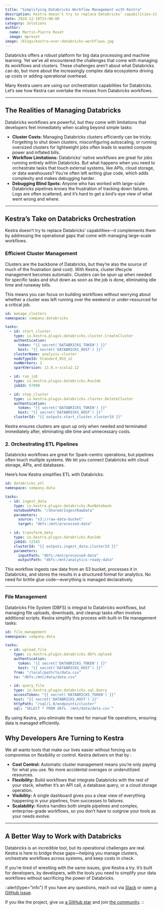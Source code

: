 ```yaml
---
title: "Simplifying Databricks Workflow Management with Kestra"
description: Kestra doesn’t try to replace Databricks’ capabilities—it complements them by addressing the operational gaps that come with managing large-scale workflows.
date: 2024-12-18T13:00:00
category: Solutions
author:
  name: Martin-Pierre Roset
  image: mproset
image: /blogs/kestra-over-databricks-workflows.jpg
---
```


Databricks offers a robust platform for big data processing and machine learning. Yet we’ve all encountered the challenges that come with managing its workflows and clusters. These challenges aren’t about what Databricks can do, but more about the increasingly complex data ecosystems driving up costs or adding operational overhead.

Many Kestra users  are using our orchestration capabilities for Databricks. Let’s see how Kestra can overtake the misses from Databricks workflows. 

---

## The Realities of Managing Databricks

Databricks workflows are powerful, but they come with limitations that developers feel immediately when scaling beyond simple tasks:

- **Cluster Costs:** Managing Databricks clusters efficiently can be tricky. Forgetting to shut down clusters, misconfiguring autoscaling, or running oversized clusters for lightweight jobs often leads to wasted compute power and inflated bills.
- **Workflow Limitations:** Databricks’ native workflows are great for jobs running entirely within Databricks. But what happens when you need to orchestrate tasks that touch external systems, like APIs, cloud storage, or data warehouses? You’re often left writing glue code, which adds complexity and makes debugging harder.
- **Debugging Blind Spots:** Anyone who has worked with large-scale Databricks pipelines knows the frustration of tracking down failures. Logs are often scattered, and it’s hard to get a bird’s-eye view of what went wrong and where.

---

## Kestra’s Take on Databricks Orchestration

Kestra doesn’t try to replace Databricks’ capabilities—it complements them by addressing the operational gaps that come with managing large-scale workflows.

### Efficient Cluster Management

Clusters are the backbone of Databricks, but they’re also the source of much of the frustration (and cost). With Kestra, cluster lifecycle management becomes automatic. Clusters can be spun up when needed for specific tasks and shut down as soon as the job is done, eliminating idle time and runaway bills.

This means you can focus on building workflows without worrying about whether a cluster was left running over the weekend or under-resourced for a critical job.

```yaml
id: manage_clusters
namespace: company.databricks

tasks:
  - id: start_cluster
    type: io.kestra.plugin.databricks.cluster.CreateCluster
    authentication:
      token: "{{ secret('DATABRICKS_TOKEN') }}"
      host: "{{ secret('DATABRICKS_HOST') }}"
    clusterName: analysis-cluster
    nodeTypeId: Standard_DS3_v2
    numWorkers: 2
    sparkVersion: 13.0.x-scala2.12

  - id: run_job
    type: io.kestra.plugin.databricks.RunJob
    jobId: 67890

  - id: stop_cluster
    type: io.kestra.plugin.databricks.cluster.DeleteCluster
    authentication:
      token: "{{ secret('DATABRICKS_TOKEN') }}"
      host: "{{ secret('DATABRICKS_HOST') }}"
    clusterId: "{{ outputs.start_cluster.clusterId }}"
```

Kestra ensures clusters are spun up only when needed and terminated immediately after, eliminating idle time and unnecessary costs.

### 2. Orchestrating  ETL Pipelines

Databricks workflows are great for Spark-centric operations, but  pipelines often touch multiple systems. We let you connect Databricks with cloud storage, APIs, and databases.

Here’s how Kestra simplifies ETL with Databricks:

```yaml
id: databricks_etl
namespace: company.data

tasks:
  - id: ingest_data
    type: io.kestra.plugin.databricks.RunNotebook
    notebookPath: "/Shared/IngestRawData"
    parameters:
      source: "s3://raw-data-bucket"
      target: "dbfs:/mnt/processed-data"

  - id: transform_data
    type: io.kestra.plugin.databricks.RunJob
    jobId: 12345
    clusterId: "{{ outputs.ingest_data.clusterId }}"
    parameters:
      inputPath: "dbfs:/mnt/processed-data"
      outputPath: "dbfs:/mnt/analytics-ready-data"

```

This workflow ingests raw data from an S3 bucket, processes it in Databricks, and stores the results in a structured format for analytics. No need for brittle glue code—everything is managed declaratively.

---

### File Management

Databricks File System (DBFS) is integral to Databricks workflows, but managing file uploads, downloads, and cleanup tasks often involves additional scripts. Kestra simplify this process with built-in file management tasks:

```yaml
id: file_management
namespace: company.data

tasks:
  - id: upload_file
    type: io.kestra.plugin.databricks.dbfs.Upload
    authentication:
      token: "{{ secret('DATABRICKS_TOKEN') }}"
      host: "{{ secret('DATABRICKS_HOST') }}"
    from: "/local/path/to/data.csv"
    to: "dbfs:/mnt/data/data.csv"

  - id: query_file
    type: io.kestra.plugin.databricks.sql.Query
    accessToken: "{{ secret('DATABRICKS_TOKEN') }}"
    host: "{{ secret('DATABRICKS_HOST') }}"
    httpPath: "/sql/1.0/endpoints/cluster"
    sql: "SELECT * FROM dbfs.`/mnt/data/data.csv`"

```

By using Kestra, you eliminate the need for manual file operations, ensuring data is managed efficiently.

## Why Developers Are Turning to Kestra

We all wants tools that make our lives easier without forcing us to compromise on flexibility or control. Kestra delivers on that by :

- **Cost Control:** Automatic cluster management means you’re only paying for what you use. No more accidental overages or underutilized resources.
- **Flexibility:** Build workflows that integrate Databricks with the rest of your stack, whether it’s an API call, a database query, or a cloud storage operation.
- **Visibility:** A single dashboard gives you a clear view of everything happening in your pipelines, from successes to failures.
- **Scalability:** Kestra handles both simple pipelines and complex, enterprise-grade workflows, so you don’t have to outgrow your tools as your needs evolve.

---

## A Better Way to Work with Databricks

Databricks is an incredible tool, but its operational challenges are real. Kestra is here to bridge those gaps—helping you manage clusters, orchestrate workflows across systems, and keep costs in check.

If you’re tired of wrestling with the same issues, give Kestra a try. It’s built for developers, by developers, with the tools you need to simplify your data workflows without sacrificing the power of Databricks.

::alert{type="info"}
If you have any questions, reach out via [Slack](https://kestra.io/slack) or open [a GitHub issue](https://github.com/kestra-io/kestra).

If you like the project, give us [a GitHub star](https://github.com/kestra-io/kestra) and join [the community](https://kestra.io/slack).
::

